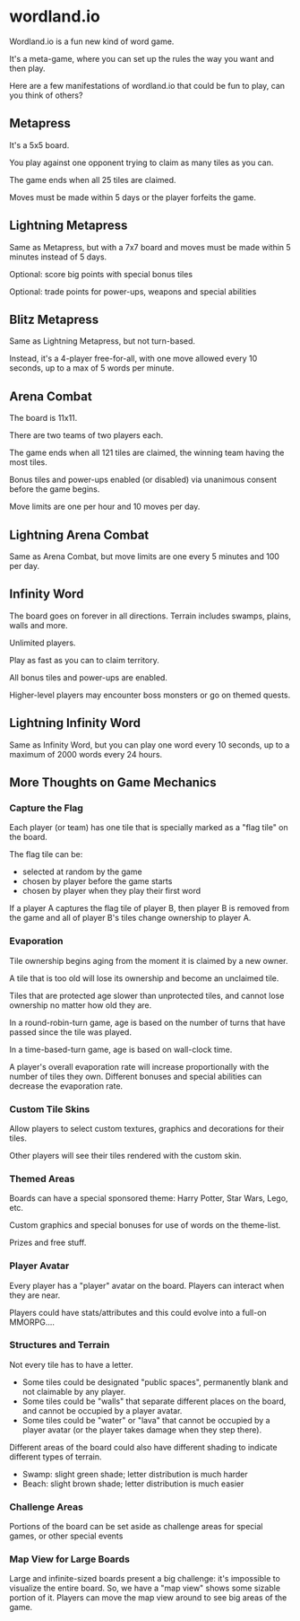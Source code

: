 # wordland.io

Wordland.io is a fun new kind of word game.

It's a meta-game, where you can set up the rules the way you want and then play.

Here are a few manifestations of wordland.io that could be fun to play, can you think of others? 

## Metapress
It's a 5x5 board.

You play against one opponent trying to claim as many tiles as you can.

The game ends when all 25 tiles are claimed.

Moves must be made within 5 days or the player forfeits the game.

## Lightning Metapress
Same as Metapress, but with a 7x7 board and moves must be made within 5 minutes instead of 5 days.

Optional: score big points with special bonus tiles

Optional: trade points for power-ups, weapons and special abilities

## Blitz Metapress
Same as Lightning Metapress, but not turn-based. 

Instead, it's a 4-player free-for-all, with one move allowed every 10 seconds, up to a max of 5 words per minute.

## Arena Combat
The board is 11x11.

There are two teams of two players each.

The game ends when all 121 tiles are claimed, the winning team having the most tiles.

Bonus tiles and power-ups enabled (or disabled) via unanimous consent before the game begins.

Move limits are one per hour and 10 moves per day.

## Lightning Arena Combat
Same as Arena Combat, but move limits are one every 5 minutes and 100 per day.

## Infinity Word
The board goes on forever in all directions. Terrain includes swamps, plains, walls and more.

Unlimited players.

Play as fast as you can to claim territory.

All bonus tiles and power-ups are enabled.

Higher-level players may encounter boss monsters or go on themed quests.

## Lightning Infinity Word
Same as Infinity Word, but you can play one word every 10 seconds, up to a maximum of 2000 words every 24 hours.

## More Thoughts on Game Mechanics

### Capture the Flag
Each player (or team) has one tile that is specially marked as a "flag tile" on the board.

The flag tile can be:
 * selected at random by the game
 * chosen by player before the game starts
 * chosen by player when they play their first word

If a player A captures the flag tile of player B, then player B is removed from the game and all of player B's tiles change ownership to player A. 

### Evaporation
Tile ownership begins aging from the moment it is claimed by a new owner.

A tile that is too old will lose its ownership and become an unclaimed tile.

Tiles that are protected age slower than unprotected tiles, and cannot lose ownership no matter how old they are.

In a round-robin-turn game, age is based on the number of turns that have passed since the tile was played.

In a time-based-turn game, age is based on wall-clock time.

A player's overall evaporation rate will increase proportionally with the number of tiles they own.
Different bonuses and special abilities can decrease the evaporation rate. 

### Custom Tile Skins
Allow players to select custom textures, graphics and decorations for their tiles.

Other players will see their tiles rendered with the custom skin.

### Themed Areas
Boards can have a special sponsored theme: Harry Potter, Star Wars, Lego, etc.

Custom graphics and special bonuses for use of words on the theme-list.

Prizes and free stuff.

### Player Avatar
Every player has a "player" avatar on the board. Players can interact when they are near.

Players could have stats/attributes and this could evolve into a full-on MMORPG.... 

### Structures and Terrain
Not every tile has to have a letter.
* Some tiles could be designated "public spaces", permanently blank and not claimable by any player.
* Some tiles could be "walls" that separate different places on the board, and cannot be occupied by a player avatar.
* Some tiles could be "water" or "lava" that cannot be occupied by a player avatar (or the player takes damage when they step there).

Different areas of the board could also have different shading to indicate different types of terrain.
* Swamp: slight green shade; letter distribution is much harder
* Beach: slight brown shade; letter distribution is much easier

### Challenge Areas
Portions of the board can be set aside as challenge areas for special games, or other special events

### Map View for Large Boards

Large and infinite-sized boards present a big challenge: it's impossible to visualize the entire board.
So, we have a "map view" shows some sizable portion of it.
Players can move the map view around to see big areas of the game.

